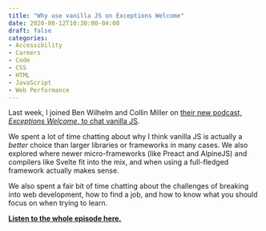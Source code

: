 ```yaml
---
title: "Why use vanilla JS on Exceptions Welcome"
date: 2020-08-12T10:30:00-04:00
draft: false
categories:
- Accessibility
- Careers
- Code
- CSS
- HTML
- JavaScript
- Web Performance
---
```


Last week, I joined Ben Wilhelm and Collin Miller on [their new podcast, *Exceptions Welcome*, to chat vanilla JS](http://www.exceptionswelcome.com/1204355/4889057).

We spent a lot of time chatting about why I think vanilla JS is actually a *better* choice than larger libraries or frameworks in many cases. We also explored where newer micro-frameworks (like Preact and AlpineJS) and compilers like Svelte fit into the mix, and when using a full-fledged framework actually makes sense.

We also spent a fair bit of time chatting about the challenges of breaking into web development, how to find a job, and how to know what you should focus on when trying to learn.

**[Listen to the whole episode here.](http://www.exceptionswelcome.com/1204355/4889057)**